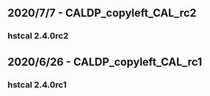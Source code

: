 ## 2020/7/7 - CALDP_copyleft_CAL_rc2
### hstcal 2.4.0rc2

## 2020/6/26 - CALDP_copyleft_CAL_rc1
### hstcal 2.4.0rc1

